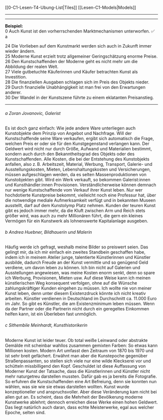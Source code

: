 [[0-C1-Lesen-T4-Ubung-List|Tiles]]
[[Lesen-C1-Models|Models]]

---
---

**Beispiel:**  
0 Auch Kunst ist den vorherrschenden Marktmechanismen unterworfen. ✅ a

24 Die Vorlieben auf dem Kunstmarkt werden sich auch in Zukunft immer wieder ändern.  
25 Moderne Kunst erzielt trotz allgemeiner Geringschätzung enorme Preise.  
26 Den Kunstschaffenden der Moderne geht es nicht mehr um die Abbildung der realen Welt.  
27 Viele gutbetuchte Käuferinnen und Käufer betrachten Kunst als Investition.  
28 Die finanziellen Ausgaben schlagen sich im Preis des Objekts nieder.  
29 Durch finanzielle Unabhängigkeit ist man frei von den Erwartungen anderer.  
30 Der Wandel in der Kunstszene führte zu einem eklatanten Preisanstieg.

---

###### a Zoran Jovanovic, Galerist
Es ist doch ganz einfach: Wie jede andere Ware unterliegen auch Kunstobjekte dem Prinzip von Angebot und Nachfrage. Will der Kunstschaffende seine Ware verkaufen, ergibt sich automatisch die Frage, welchen Preis er oder sie für den Kunstgegenstand verlangen kann. Der Geldwert wird nicht nur durch Größe, Aufwand und Materialien bestimmt, sondern auch durch den Bekanntheitsgrad des Objekts oder des Kunstschaffenden. Alle Kosten, die bei der Entstehung des Kunstobjekts anfallen, also z. B. Arbeitszeit, Material, Werbung, Transport, Galerie- und Ausstellungskosten, Mieten, Lebenshaltungskosten und Versicherungen, müssen aufgeschlagen werden, da es selten Massenproduktionen von Kunstobjekten gibt. Wird ein Werk verkauft, so bekommen Galerist:innen und Kunsthändler:innen Provisionen. Verständlicherweise können demnach nur wenige Kunstschaffende vom Verkauf ihrer Kunst leben. Nur wer hochdotierte Kunstpreise bekommt, vielleicht noch eine Professur hat, über die notwendige mediale Aufmerksamkeit verfügt und in bekannten Museen ausstellt, darf auf dem Kunstolymp Platz nehmen. Kunden der teuren Kunst gibt es jedoch immer mehr, da die Kluft zwischen Arm und Reich stets größer wird, was auch zu mehr Millionären führt, die gern ein kleines Vermögen für ein Kunstwerk als lohnenswerte Kapitalanlage ausgeben.

###### b Andrea Huebner, Bildhauerin und Malerin
Häufig werde ich gefragt, weshalb meine Bilder so preiswert seien. Das gelingt mir, da ich mir einfach ein zweites Standbein geschaffen habe, indem ich in meinem Atelier junge, talentierte Künstlerinnen und Künstler ausbilde, dadurch Freude an der Kunst vermittle und so genügend Geld verdiene, um davon leben zu können. Ich bin nicht auf Galerien und Ausstellungen angewiesen, was meine Kosten enorm senkt, denn so spare ich Werbung, Provisionen, Mieten usw. Auf diese Weise kann ich meinen künstlerischen Weg konsequent verfolgen, ohne auf die Wünsche zahlungskräftiger Kunden eingehen zu müssen. Ich wollte nie von meiner Kunst leben, denn unter diesem Existenzdruck könnte ich nicht kreativ arbeiten. Künstler verdienen in Deutschland im Durchschnitt ca. 11.000 Euro im Jahr. So gibt es Künstler, die am Existenzminimum leben müssen. Wenn da der Partner oder die Partnerin nicht durch ein geregeltes Einkommen helfen kann, ist ein Überleben fast unmöglich.

###### c Sithembile Meinhardt, Kunsthistorikerin
Moderne Kunst ist leider teuer. Ob total weiße Leinwand oder abstrakte Gemälde mit scheinbar wahllos zusammen gemixten Farben: So etwas kann Millionen kosten. Modern Art umfasst den Zeitraum von 1870 bis 1970 und ist sehr breit gefächert. Erwähnt man aber die Kunstepoche gegenüber Straßenpassanten, so stellen sich viele nur eine wilde Kleck­serei vor und schütteln missbilligend den Kopf. Geschuldet ist diese Auffassung von Moderner Kunst der Tatsache, dass die Künstlerinnen und Künstler nicht mehr naturgetreu darstellen mussten. Dafür gab es ja bereits die Fotografie. So erfuhren die Kunstschaffenden eine Art Befreiung, denn sie konnten nun wählen, was sie wie sie etwas darstellen wollten. Kunst wurde konzeptioneller und anspruchsvoller. Aber diese Veränderung kam nicht bei allen gut an. Es scheint, dass die Mehrheit der Bevölkerung moderne Kunstwerke ablehnt; dennoch erreichen diese Werke einen hohen Geldwert. Das liegt natürlich auch daran, dass echte Meisterwerke, egal aus welcher Epoche, selten sind.